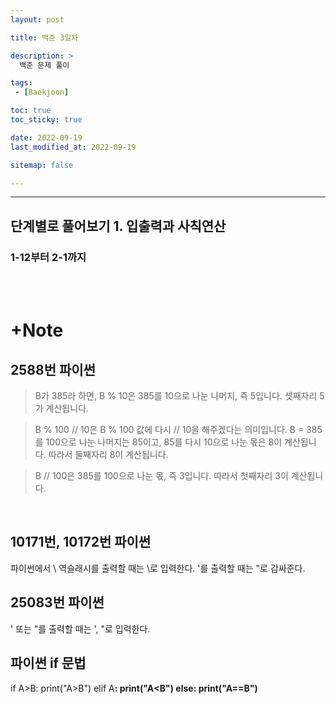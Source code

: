 ```yaml
---
layout: post

title: 백준 3일차

description: >
  백준 문제 풀이

tags:
 - [Baekjoon]

toc: true
toc_sticky: true

date: 2022-09-19
last_modified_at: 2022-09-19

sitemap: false

---
```

---

## 단계별로 풀어보기 1. 입출력과 사칙연산  
### 1-12부터 2-1까지
<br/>

<br/>

# +Note
## 2588번 파이썬 
>B가 385라 하면,
B % 10은 385를 10으로 나눈 나머지, 즉 5입니다.
셋째자리 5가 계산됩니다.

>B % 100 // 10은
B % 100 값에 다시 // 10을 해주겠다는 의미입니다.
B = 385를 100으로 나눈 나머지는 85이고,
85를 다시 10으로 나눈 몫은 8이 계산됩니다.
따라서 둘째자리 8이 계산됩니다.

>B // 100은 385를 100으로 나눈 몫, 즉 3입니다.
따라서 첫째자리 3이 계산됩니다.
<br/>

## 10171번, 10172번 파이썬
파이썬에서 \ 역슬래시를 출력할 때는 \\로 입력한다.
'를 출력할 때는 "로 감싸준다.
## 25083번 파이썬
' 또는 "를 출력할 때는 \', \"로 입력한다.
<br/>

## 파이썬 if 문법
if A>B:
    print("A>B")
elif A<B>:
    print("A<B")
else:
    print("A==B")